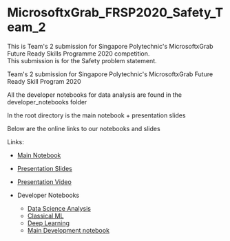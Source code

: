 # MicrosoftxGrab_FRSP2020_Safety_Team_2

This is Team's 2 submission for Singapore Polytechnic's MicrosoftxGrab Future Ready Skills Programme 2020 competition.  
This submission is for the Safety problem statement.  

Team's 2 submission for Singapore Polytechnic's MicrosoftxGrab Future Ready Skill Program 2020

All the developer notebooks for data analysis are found in the developer_notebooks folder

In the root directory is the main notebook + presentation slides

Below are the online links to our notebooks and slides

Links:

- [Main Notebook](./Grab_Safety_Main.ipynb)
- [Presentation Slides](./GrabxMicrosoft_FSP_2020-Team2(Safety).pdf)
- [Presentation Video](https://www.youtube.com/watch?v=_o42vUvuNcU)

- Developer Notebooks
    - [Data Science Analysis](./developer_notebooks/Grab_Safety_EDA_FE_Inital_Exps_dev.ipynb)
    - [Classical ML](./developer_notebooks/safety_ML.ipynb)
    - [Deep Learning](./developer_notebooks/Grab_Safety_DL_Model.ipynb)
    - [Main Development notebook](./developer_notebooks/Grab_Safety_main_dev.ipynb)